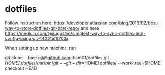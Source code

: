 # dotfiles

Follow instruction here: https://developer.atlassian.com/blog/2016/02/best-way-to-store-dotfiles-git-bare-repo/
and here: https://medium.com/@augusteo/simplest-way-to-sync-dotfiles-and-config-using-git-14051af8703a

When setting up new machine, run

git clone --bare git@github.com:ttlam01/dotfiles.git $HOME/.dotfiles
/usr/bin/git --git-dir=$HOME/.dotfiles/ --work-tree=$HOME checkout HEAD

